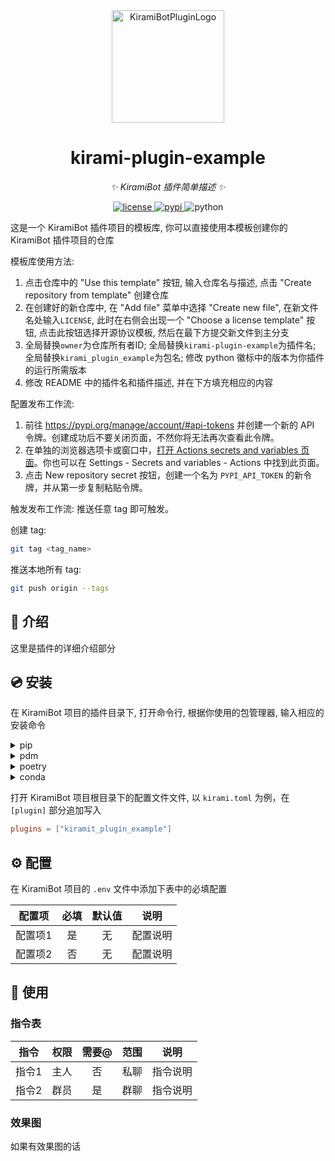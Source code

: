 <div align="center">
  <a href="#"><img src="https://kiramibot.dev/img/logo.svg" width="180" height="180" alt="KiramiBotPluginLogo"></a>
</div>

<div align="center">

# kirami-plugin-example

_✨ KiramiBot 插件简单描述 ✨_


<a href="./LICENSE">
    <img src="https://img.shields.io/github/license/owner/kirami-plugin-example.svg" alt="license">
</a>
<a href="https://pypi.python.org/pypi/kiramibot-plugin-example">
    <img src="https://img.shields.io/pypi/v/kirami-plugin-example.svg" alt="pypi">
</a>
<img src="https://img.shields.io/badge/python-3.8+-blue.svg" alt="python">

</div>

这是一个 KiramiBot 插件项目的模板库, 你可以直接使用本模板创建你的 KiramiBot 插件项目的仓库

模板库使用方法:
1. 点击仓库中的 "Use this template" 按钮, 输入仓库名与描述, 点击 "Create repository from template" 创建仓库
2. 在创建好的新仓库中, 在 "Add file" 菜单中选择 "Create new file", 在新文件名处输入`LICENSE`, 此时在右侧会出现一个 "Choose a license template" 按钮, 点击此按钮选择开源协议模板, 然后在最下方提交新文件到主分支
3. 全局替换`owner`为仓库所有者ID; 全局替换`kirami-plugin-example`为插件名; 全局替换`kirami_plugin_example`为包名; 修改 python 徽标中的版本为你插件的运行所需版本
4. 修改 README 中的插件名和插件描述, 并在下方填充相应的内容

配置发布工作流:
1. 前往 https://pypi.org/manage/account/#api-tokens 并创建一个新的 API 令牌。创建成功后不要关闭页面，不然你将无法再次查看此令牌。
2. 在单独的浏览器选项卡或窗口中，[打开 Actions secrets and variables 页面](./settings/secrets/actions)。你也可以在 Settings - Secrets and variables - Actions 中找到此页面。
3. 点击 New repository secret 按钮，创建一个名为 `PYPI_API_TOKEN` 的新令牌，并从第一步复制粘贴令牌。

触发发布工作流:
推送任意 tag 即可触发。

创建 tag:
```bash
git tag <tag_name>
```
推送本地所有 tag:
```bash
git push origin --tags
```
## 📖 介绍

这里是插件的详细介绍部分

## 💿 安装

在 KiramiBot 项目的插件目录下, 打开命令行, 根据你使用的包管理器, 输入相应的安装命令

<details>
<summary>pip</summary>
  
```bash
pip install kirami-plugin-example
```
</details>
<details>
<summary>pdm</summary>

```bash
pdm add kirami-plugin-example
```
</details>
<details>
<summary>poetry</summary>

```bash
poetry add kirami-plugin-example
```
</details>
<details>
<summary>conda</summary>

```bash
conda install kirami-plugin-example
```
</details>

打开 KiramiBot 项目根目录下的配置文件文件, 以 `kirami.toml` 为例，在 `[plugin]` 部分追加写入
```toml
plugins = ["kiramit_plugin_example"]
```

## ⚙️ 配置

在 KiramiBot 项目的 `.env` 文件中添加下表中的必填配置

| 配置项 | 必填 | 默认值 | 说明 |
|:-----:|:----:|:----:|:----:|
| 配置项1 | 是 | 无 | 配置说明 |
| 配置项2 | 否 | 无 | 配置说明 |

## 🎉 使用
### 指令表
| 指令 | 权限 | 需要@ | 范围 | 说明 |
|:-----:|:----:|:----:|:----:|:----:|
| 指令1 | 主人 | 否 | 私聊 | 指令说明 |
| 指令2 | 群员 | 是 | 群聊 | 指令说明 |
### 效果图
如果有效果图的话
